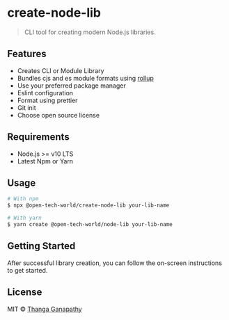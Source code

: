 # create-node-lib

> CLI tool for creating modern Node.js libraries.

## Features

- Creates CLI or Module Library
- Bundles cjs and es module formats using [rollup](https://github.com/rollup/rollup)
- Use your preferred package manager
- Eslint configuration
- Format using prettier
- Git init
- Choose open source license

## Requirements

- Node.js >= v10 LTS
- Latest Npm or Yarn

## Usage

```bash
# With npm
$ npx @open-tech-world/create-node-lib your-lib-name

# With yarn
$ yarn create @open-tech-world/node-lib your-lib-name
```

## Getting Started

After successful library creation, you can follow the on-screen instructions to get started.

## License

MIT © [Thanga Ganapathy](https://github.com/ganapathy888)
